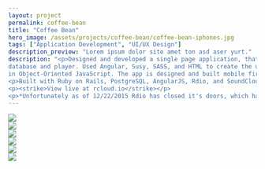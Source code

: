 ```yaml
---
layout: project
permalink: coffee-bean
title: "Coffee Bean"
hero_image: /assets/projects/coffee-bean/coffee-bean-iphones.jpg
tags: ["Application Development", "UI/UX Design"]
description_preview: "Lorem ipsum dolor site amet ton asd aser yurt."
description: "<p>Designed and developed a single page application, that blends SoundCloud and Rdio's API's into one seamless music
database and player. Used Angular, Susy, SASS, and HTML to create the user interface while keeping the core music player functions
in Object-Oriented JavaScript. The app is designed and built mobile first and is fully responsive.</p>
<p>Built with Ruby on Rails, PostgreSQL, AngularJS, Rdio, and SoundCloud.</p>
<p><strike>View live at rcloud.io</strike></p>
<p>*Unfortunately as of 12/22/2015 Rdio has closed it's doors, which has effectively shut down Rcloud. The code can still be viewed at <a href='https://github.com/neilspurgeon/rcloud'>github.com/neilspurgeon/rcloud</a> and an unfunctional site reamins at <a href='http://rcloud.io/'>rcloud.io</a></p>"
---
```


<div class="grid">
  <div class="grid__col-12">
    <img src="http://placehold.it/1400x800/333" />
  </div>

  <div class="grid__col-md-6">
    <img src="http://placehold.it/400x400" />
  </div>

  <div class="grid__col-md-6">
    <img src="http://placehold.it/400x400" />
  </div>

  <div class="grid__col-12">
    <img src="http://placehold.it/1400x3000" />
  </div>

</div>

<img src="http://placehold.it/1400x800/111" />

<div class="grid">
  <div class="grid__col-12">
    <img src="http://placehold.it/1400x800" />
  </div>
</div>